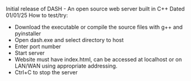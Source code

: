 Initial release of DASH - An open source web server built in C++
Dated 01/01/25
How to test/try: 
- Download the executable or compile the source files with g++ and pyinstaller
- Open dash.exe and select directory to host
- Enter port number
- Start server
- Website must have index.html, can be accessed at localhost or on LAN/WAN 
  using appropriate addressing.
- Ctrl+C to stop the server
